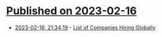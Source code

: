 # [Published on 2023-02-16](index.md)

* [2023-02-16, 21:34:19](https://news.ycombinator.com/item?id=34826670) - [List of Companies Hiring Globally](https://github.com/wceolin/global-hiring)

